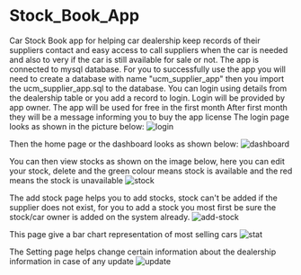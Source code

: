 # Stock_Book_App
Car Stock Book app for helping car dealership keep records of their suppliers contact and easy access to call suppliers when the car is needed and also to very if the car is still available for sale or not.
The app is connected to mysql database. For you to successfully use the app you will need to create a database with name "ucm_supplier_app" then you import the ucm_supplier_app.sql to the database.
You can login using details from the dealership table or you add a record to login.
Login will be provided by app owner. 
The app will be used for free in the first month
After first month they will be a message informing you to buy the app license
The login page looks as shown in the picture below:
![login](https://user-images.githubusercontent.com/52048765/75336630-26f1b400-5894-11ea-9a91-a9b22c2ec9fa.JPG)

Then the home page or the dashboard looks as shown below:
![dashboard](https://user-images.githubusercontent.com/52048765/75336625-248f5a00-5894-11ea-8331-db07f3c82e8a.JPG)

You can then view stocks as shown on the image below, here you can edit your stock, delete and the green colour means stock is available and the red means the stock is unavailable
![stock](https://user-images.githubusercontent.com/52048765/75336638-2b1dd180-5894-11ea-9421-ad59754fe511.JPG)

The add stock page helps you to add stocks, stock can't be added if the supplier does not exist, for you to add a stock you most first be sure the stock/car owner is added on the system already.
![add-stock](https://user-images.githubusercontent.com/52048765/75336618-21946980-5894-11ea-8f6f-8bbd6bed12cd.JPG)

This page give a bar chart representation of most selling cars
![stat](https://user-images.githubusercontent.com/52048765/75336636-29540e00-5894-11ea-9d89-be183502ec7d.JPG)

The Setting page helps change certain information about the dealership information in case of any update
![update](https://user-images.githubusercontent.com/52048765/75336639-2bb66800-5894-11ea-8300-48a6e0dac4a7.JPG)

